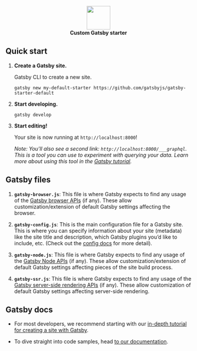 <p align="center">
  <img src="http://joemilbach.com/images/icn/icon-64x64.png" width="64"><br/>
  <strong>Custom Gatsby starter</strong>
</p>

## Quick start

1.  **Create a Gatsby site.**

    Gatsby CLI to create a new site.

    ```shell
    gatsby new my-default-starter https://github.com/gatsbyjs/gatsby-starter-default
    ```

1.  **Start developing.**

    ```shell
    gatsby develop
    ```

1.  **Start editing!**

    Your site is now running at `http://localhost:8000`!

    _Note: You'll also see a second link: _`http://localhost:8000/___graphql`_. This is a tool you can use to experiment with querying your data. Learn more about using this tool in the [Gatsby tutorial](https://www.gatsbyjs.org/tutorial/part-five/#introducing-graphiql)._

## Gatsby files

1.  **`gatsby-browser.js`**: This file is where Gatsby expects to find any usage of the [Gatsby browser APIs](https://www.gatsbyjs.org/docs/browser-apis/) (if any). These allow customization/extension of default Gatsby settings affecting the browser.

2.  **`gatsby-config.js`**: This is the main configuration file for a Gatsby site. This is where you can specify information about your site (metadata) like the site title and description, which Gatsby plugins you’d like to include, etc. (Check out the [config docs](https://www.gatsbyjs.org/docs/gatsby-config/) for more detail).

3.  **`gatsby-node.js`**: This file is where Gatsby expects to find any usage of the [Gatsby Node APIs](https://www.gatsbyjs.org/docs/node-apis/) (if any). These allow customization/extension of default Gatsby settings affecting pieces of the site build process.

4.  **`gatsby-ssr.js`**: This file is where Gatsby expects to find any usage of the [Gatsby server-side rendering APIs](https://www.gatsbyjs.org/docs/ssr-apis/) (if any). These allow customization of default Gatsby settings affecting server-side rendering.

## Gatsby docs

- For most developers, we recommend starting with our [in-depth tutorial for creating a site with Gatsby](https://www.gatsbyjs.org/tutorial/).

- To dive straight into code samples, head [to our documentation](https://www.gatsbyjs.org/docs/).
